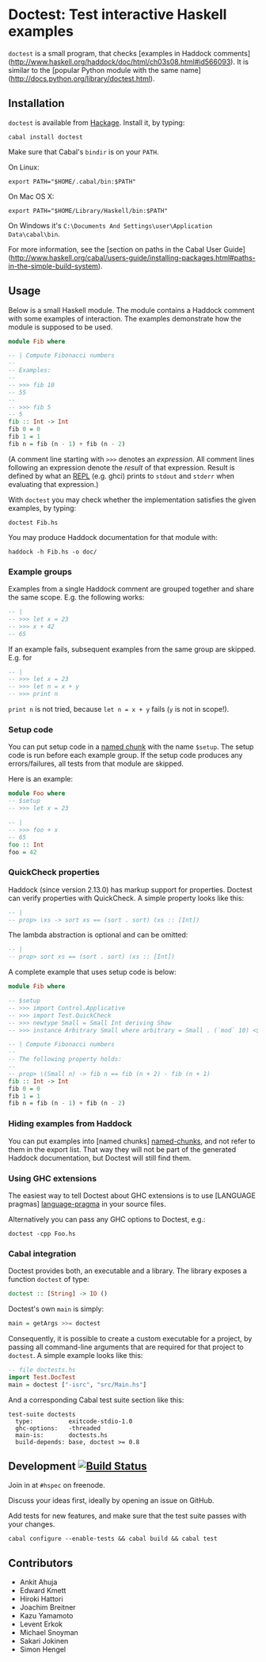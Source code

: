 # Doctest: Test interactive Haskell examples

`doctest` is a small program, that checks [examples in Haddock comments]
(http://www.haskell.org/haddock/doc/html/ch03s08.html#id566093).  It is similar
to the [popular Python module with the same name]
(http://docs.python.org/library/doctest.html).


## Installation

`doctest` is available from
[Hackage](http://hackage.haskell.org/cgi-bin/hackage-scripts/package/doctest).
Install it, by typing:

    cabal install doctest

Make sure that Cabal's `bindir` is on your `PATH`.

On Linux:

    export PATH="$HOME/.cabal/bin:$PATH"

On Mac OS X:

    export PATH="$HOME/Library/Haskell/bin:$PATH"

On Windows it's `C:\Documents And Settings\user\Application Data\cabal\bin`.

For more information, see the [section on paths in the Cabal User Guide]
(http://www.haskell.org/cabal/users-guide/installing-packages.html#paths-in-the-simple-build-system).

## Usage

Below is a small Haskell module.
The module contains a Haddock comment with some examples of interaction.
The examples demonstrate how the module is supposed to be used.

```haskell
module Fib where

-- | Compute Fibonacci numbers
--
-- Examples:
--
-- >>> fib 10
-- 55
--
-- >>> fib 5
-- 5
fib :: Int -> Int
fib 0 = 0
fib 1 = 1
fib n = fib (n - 1) + fib (n - 2)
```

(A comment line starting with `>>>` denotes an _expression_.
All comment lines following an expression denote the _result_ of that expression.
Result is defined by what an
[REPL](http://en.wikipedia.org/wiki/Read-eval-print_loop) (e.g. ghci)
prints to `stdout` and `stderr` when evaluating that expression.)

With `doctest` you may check whether the implementation satisfies the given examples, by typing:

    doctest Fib.hs

You may produce Haddock documentation for that module with:

    haddock -h Fib.hs -o doc/

### Example groups

Examples from a single Haddock comment are grouped together and share the same
scope.  E.g. the following works:

```haskell
-- |
-- >>> let x = 23
-- >>> x + 42
-- 65
```

If an example fails, subsequent examples from the same group are skipped.  E.g.
for

```haskell
-- |
-- >>> let x = 23
-- >>> let n = x + y
-- >>> print n
```

`print n` is not tried, because `let n = x + y` fails (`y` is not in scope!).

### Setup code

You can put setup code in a [named chunk][named-chunks] with the name `$setup`.
The setup code is run before each example group.  If the setup code produces
any errors/failures, all tests from that module are skipped.

Here is an example:

```haskell
module Foo where
-- $setup
-- >>> let x = 23

-- |
-- >>> foo + x
-- 65
foo :: Int
foo = 42
```

### QuickCheck properties

Haddock (since version 2.13.0) has markup support for properties.  Doctest can
verify properties with QuickCheck.  A simple property looks like this:

```haskell
-- |
-- prop> \xs -> sort xs == (sort . sort) (xs :: [Int])
```

The lambda abstraction is optional and can be omitted:

```haskell
-- |
-- prop> sort xs == (sort . sort) (xs :: [Int])
```

A complete example that uses setup code is below:

```haskell
module Fib where

-- $setup
-- >>> import Control.Applicative
-- >>> import Test.QuickCheck
-- >>> newtype Small = Small Int deriving Show
-- >>> instance Arbitrary Small where arbitrary = Small . (`mod` 10) <$> arbitrary

-- | Compute Fibonacci numbers
--
-- The following property holds:
--
-- prop> \(Small n) -> fib n == fib (n + 2) - fib (n + 1)
fib :: Int -> Int
fib 0 = 0
fib 1 = 1
fib n = fib (n - 1) + fib (n - 2)
```

### Hiding examples from Haddock

You can put examples into [named chunks] [named-chunks], and not refer to them
in the export list.  That way they will not be part of the generated Haddock
documentation, but Doctest will still find them.

[named-chunks]: http://www.haskell.org/haddock/doc/html/ch03s05.html

### Using GHC extensions

The easiest way to tell Doctest about GHC extensions is to use [LANGUAGE
pragmas] [language-pragma] in your source files.

Alternatively you can pass any GHC options to Doctest, e.g.:

    doctest -cpp Foo.hs

[language-pragma]: http://www.haskell.org/ghc/docs/latest/html/users_guide/pragmas.html#language-pragma

### Cabal integration

Doctest provides both, an executable and a library.  The library exposes a
function `doctest` of type:

```haskell
doctest :: [String] -> IO ()
```

Doctest's own `main` is simply:

```haskell
main = getArgs >>= doctest
```

Consequently, it is possible to create a custom executable for a project, by
passing all command-line arguments that are required for that project to
`doctest`.  A simple example looks like this:

```haskell
-- file doctests.hs
import Test.DocTest
main = doctest ["-isrc", "src/Main.hs"]
```

And a corresponding Cabal test suite section like this:

    test-suite doctests
      type:          exitcode-stdio-1.0
      ghc-options:   -threaded
      main-is:       doctests.hs
      build-depends: base, doctest >= 0.8

## Development [![Build Status](https://secure.travis-ci.org/sol/doctest-haskell.png)](http://travis-ci.org/sol/doctest-haskell)

Join in at `#hspec` on freenode.

Discuss your ideas first, ideally by opening an issue on GitHub.

Add tests for new features, and make sure that the test suite passes with your
changes.

    cabal configure --enable-tests && cabal build && cabal test


## Contributors

 * Ankit Ahuja
 * Edward Kmett
 * Hiroki Hattori
 * Joachim Breitner
 * Kazu Yamamoto
 * Levent Erkok
 * Michael Snoyman
 * Sakari Jokinen
 * Simon Hengel
